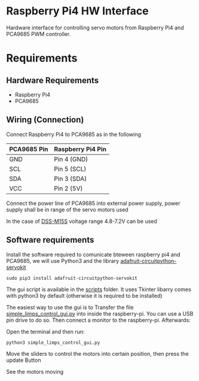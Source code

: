 # Raspberry Pi4 HW Interface

Hardware interface for controlling servo motors from Raspberry Pi4 and PCA9685 PWM controller.

# Requirements

## Hardware Requirements

- Raspberry Pi4
- PCA9685

## Wiring (Connection)

Connect Raspberry Pi4 to PCA9685 as in the following

| PCA9685 Pin | Raspberry Pi4 Pin |
|-------------|-------------------|
| GND         | Pin 4 (GND)       |
| SCL         | Pin 5 (SCL)       |
| SDA         | Pin 3 (SDA)       |
| VCC         | Pin 2 (5V)        |


Connect the power line of PCA9685 into external power supply, power supply shall be in range of the servo motors used

In the case of [DSS-M15S](https://www.dfrobot.com/product-1709.html) voltage range 4.8-7.2V can be used

## Software requirements

Install the software required to comunicate bteween raspberry pi4 and PCA9685, we will use Python3 and the library [adafruit-circuitpython-servokit](https://pypi.org/project/adafruit-circuitpython-servokit/)


```
sudo pip3 install adafruit-circuitpython-servokit
```

The gui script is available in the [scripts](./rpi4_hw_interface/scripts) folder. It uses Tkinter libarry comes with python3 by default (otherwise it is required to be installed)

The easiest way to use the gui is to Transfer the file [simple_limps_control_gui.py](./rpi4_hw_interface/scripts/simple_limps_control_gui.py) into inside the raspberry-pi. You can use a USB pin drive to do so. Then connect a monitor to the raspberry-pi. Afterwards:

Open the terminal and then run:

```
python3 simple_limps_control_gui.py
```

Move the sliders to control the motors into certain position, then press the update Button

See the motors moving
